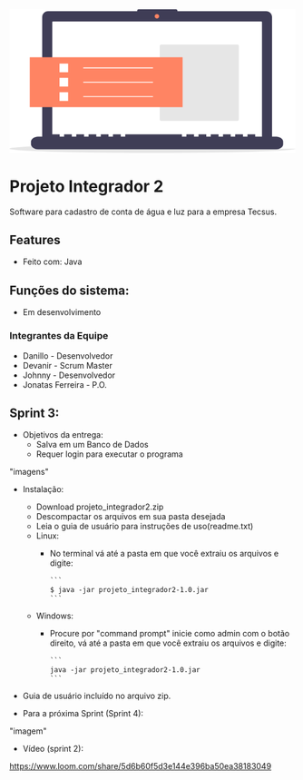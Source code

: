 <img src="img/icone_pi.png" >

# Projeto Integrador 2

Software para cadastro de conta de água e luz para a empresa Tecsus.

## Features

- Feito com: Java

## Funções do sistema:

- Em desenvolvimento

### Integrantes da Equipe

- Danillo - Desenvolvedor
- Devanir - Scrum Master
- Johnny - Desenvolvedor
- Jonatas Ferreira - P.O.

## Sprint 3:

- Objetivos da entrega:
   - Salva em um Banco de Dados
   - Requer login para executar o programa
   
"imagens"
   
- Instalação:
   - Download projeto_integrador2.zip
   - Descompactar os arquivos em sua pasta desejada
   - Leia o guia de usuário para instruções de uso(readme.txt)
   - Linux:
      - No terminal vá até a pasta em que você extraiu os arquivos e digite:
      
            ```
            $ java -jar projeto_integrador2-1.0.jar
            ```
   - Windows:
      - Procure por "command prompt" inicie como admin com o botão direito, vá até a pasta em que você extraiu os arquivos e digite:
      
            ```
            java -jar projeto_integrador2-1.0.jar
            ```
- Guia de usuário incluído no arquivo zip.

- Para a próxima Sprint (Sprint 4):

"imagem"

- Vídeo (sprint 2):

https://www.loom.com/share/5d6b60f5d3e144e396ba50ea38183049
